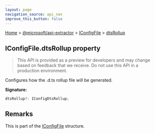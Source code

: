 ```yaml
---
layout: page
navigation_source: api_nav
improve_this_button: false
---
```



[Home](./index.md) &gt; [@microsoft/api-extractor](./api-extractor.md) &gt; [IConfigFile](./api-extractor.iconfigfile.md) &gt; [dtsRollup](./api-extractor.iconfigfile.dtsrollup.md)

## IConfigFile.dtsRollup property

> This API is provided as a preview for developers and may change based on feedback that we receive. Do not use this API in a production environment.
>

Configures how the .d.ts rollup file will be generated.

<b>Signature:</b>

```typescript
dtsRollup?: IConfigDtsRollup;
```

## Remarks

This is part of the [IConfigFile](./api-extractor.iconfigfile.md) structure.
